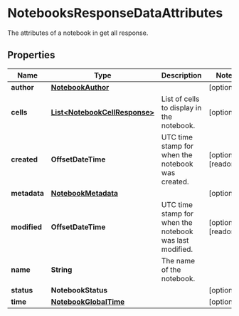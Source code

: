 # NotebooksResponseDataAttributes

The attributes of a notebook in get all response.

## Properties

| Name         | Type                                                            | Description                                             | Notes                 |
| ------------ | --------------------------------------------------------------- | ------------------------------------------------------- | --------------------- |
| **author**   | [**NotebookAuthor**](NotebookAuthor.md)                         |                                                         | [optional]            |
| **cells**    | [**List&lt;NotebookCellResponse&gt;**](NotebookCellResponse.md) | List of cells to display in the notebook.               | [optional]            |
| **created**  | **OffsetDateTime**                                              | UTC time stamp for when the notebook was created.       | [optional] [readonly] |
| **metadata** | [**NotebookMetadata**](NotebookMetadata.md)                     |                                                         | [optional]            |
| **modified** | **OffsetDateTime**                                              | UTC time stamp for when the notebook was last modified. | [optional] [readonly] |
| **name**     | **String**                                                      | The name of the notebook.                               |
| **status**   | **NotebookStatus**                                              |                                                         | [optional]            |
| **time**     | [**NotebookGlobalTime**](NotebookGlobalTime.md)                 |                                                         | [optional]            |
